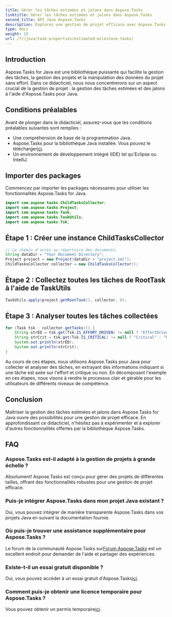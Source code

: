 ```yaml
---
title: Gérer les tâches estimées et jalons dans Aspose.Tasks
linktitle: Gérer les tâches estimées et jalons dans Aspose.Tasks
second_title: API Java Aspose.Tasks
description: Explorez une gestion de projet efficace avec Aspose.Tasks pour Java. Gérez les tâches estimées et jalonnées sans effort. Téléchargez la bibliothèque maintenant !
type: docs
weight: 15
url: /fr/java/task-properties/estimated-milestone-tasks/
---
```

## Introduction
Aspose.Tasks for Java est une bibliothèque puissante qui facilite la gestion des tâches, la gestion des projets et la manipulation des données du projet sans effort. Dans ce didacticiel, nous nous concentrerons sur un aspect crucial de la gestion de projet : la gestion des tâches estimées et des jalons à l'aide d'Aspose.Tasks pour Java.
## Conditions préalables
Avant de plonger dans le didacticiel, assurez-vous que les conditions préalables suivantes sont remplies :
- Une compréhension de base de la programmation Java.
-  Aspose.Tasks pour la bibliothèque Java installée. Vous pouvez le télécharger[ici](https://releases.aspose.com/tasks/java/).
- Un environnement de développement intégré (IDE) tel qu'Eclipse ou IntelliJ.
## Importer des packages
Commencez par importer les packages nécessaires pour utiliser les fonctionnalités Aspose.Tasks for Java.
```java
import com.aspose.tasks.ChildTasksCollector;
import com.aspose.tasks.Project;
import com.aspose.tasks.Task;
import com.aspose.tasks.TaskUtils;
import com.aspose.tasks.Tsk;

```
## Étape 1 : Créer une instance ChildTasksCollector
```java
// Le chemin d'accès au répertoire des documents.
String dataDir = "Your Document Directory";
Project project = new Project(dataDir + "project.xml");
ChildTasksCollector collector = new ChildTasksCollector();
```
## Étape 2 : Collectez toutes les tâches de RootTask à l'aide de TaskUtils
```java
TaskUtils.apply(project.getRootTask(), collector, 0);
```
## Étape 3 : Analyser toutes les tâches collectées
```java
for (Task tsk : collector.getTasks()) {
    String strED = tsk.get(Tsk.IS_EFFORT_DRIVEN) != null ? "EffortDriven" : "Non-EffortDriven";
    String strCrit = tsk.get(Tsk.IS_CRITICAL) != null ? "Critical" : "Non-Critical";
    System.out.println(strED);
    System.out.println(strCrit);
}
```
Au cours de ces étapes, nous utilisons Aspose.Tasks pour Java pour collecter et analyser des tâches, en extrayant des informations indiquant si une tâche est axée sur l'effort et critique ou non.
En décomposant l'exemple en ces étapes, nous visons à rendre le processus clair et gérable pour les utilisateurs de différents niveaux de compétence.
## Conclusion
Maîtriser la gestion des tâches estimées et jalons dans Aspose.Tasks for Java ouvre des possibilités pour une gestion de projet efficace. En approfondissant ce didacticiel, n'hésitez pas à expérimenter et à explorer d'autres fonctionnalités offertes par la bibliothèque Aspose.Tasks.

## FAQ
### Aspose.Tasks est-il adapté à la gestion de projets à grande échelle ?
Absolument! Aspose.Tasks est conçu pour gérer des projets de différentes tailles, offrant des fonctionnalités robustes pour une gestion de projet efficace.
### Puis-je intégrer Aspose.Tasks dans mon projet Java existant ?
Oui, vous pouvez intégrer de manière transparente Aspose.Tasks dans vos projets Java en suivant la documentation fournie.
### Où puis-je trouver une assistance supplémentaire pour Aspose.Tasks ?
 Le forum de la communauté Aspose.Tasks sur[Forum Aspose.Tasks](https://forum.aspose.com/c/tasks/15) est un excellent endroit pour demander de l'aide et partager des expériences.
### Existe-t-il un essai gratuit disponible ?
 Oui, vous pouvez accéder à un essai gratuit d'Aspose.Tasks[ici](https://releases.aspose.com/).
### Comment puis-je obtenir une licence temporaire pour Aspose.Tasks ?
 Vous pouvez obtenir un permis temporaire[ici](https://purchase.aspose.com/temporary-license/).